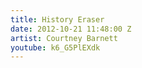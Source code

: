 ```yaml
---
title: History Eraser
date: 2012-10-21 11:48:00 Z
artist: Courtney Barnett
youtube: k6_G5PlEXdk
---
```


